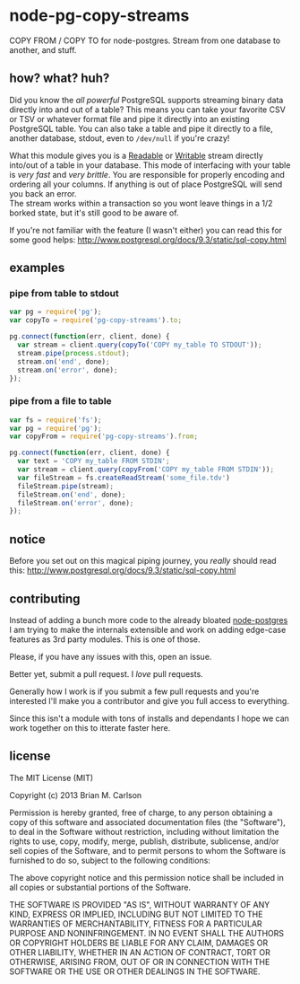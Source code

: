 node-pg-copy-streams
====================

COPY FROM / COPY TO for node-postgres.  Stream from one database to another, and stuff.

## how? what? huh?

Did you know the _all powerful_ PostgreSQL supports streaming binary data directly into and out of a table?
This means you can take your favorite CSV or TSV or whatever format file and pipe it directly into an existing PostgreSQL table.
You can also take a table and pipe it directly to a file, another database, stdout, even to `/dev/null` if you're crazy!

What this module gives you is a [Readable](http://nodejs.org/api/stream.html#stream_class_stream_readable) or [Writable](http://nodejs.org/api/stream.html#stream_class_stream_writable) stream directly into/out of a table in your database.
This mode of interfacing with your table is _very fast_ and _very brittle_.  You are responsible for properly encoding and ordering all your columns. If anything is out of place PostgreSQL will send you back an error.  
The stream works within a transaction so you wont leave things in a 1/2 borked state, but it's still good to be aware of.

If you're not familiar with the feature (I wasn't either) you can read this for some good helps: http://www.postgresql.org/docs/9.3/static/sql-copy.html

## examples

### pipe from table to stdout

```js
var pg = require('pg');
var copyTo = require('pg-copy-streams').to;

pg.connect(function(err, client, done) {
  var stream = client.query(copyTo('COPY my_table TO STDOUT'));
  stream.pipe(process.stdout);
  stream.on('end', done);
  stream.on('error', done);
});
```

### pipe from a file to table

```js
var fs = require('fs');
var pg = require('pg');
var copyFrom = require('pg-copy-streams').from;

pg.connect(function(err, client, done) {
  var text = 'COPY my_table FROM STDIN';
  var stream = client.query(copyFrom('COPY my_table FROM STDIN'));
  var fileStream = fs.createReadStream('some_file.tdv')
  fileStream.pipe(stream);
  fileStream.on('end', done);
  fileStream.on('error', done);
});
```

## notice

Before you set out on this magical piping journey, you _really_ should read this: http://www.postgresql.org/docs/9.3/static/sql-copy.html

## contributing 

Instead of adding a bunch more code to the already bloated [node-postgres](https://github.com/brianc/node-postgres) I am trying to make the internals extensible and work on adding edge-case features as 3rd party modules.
This is one of those.

Please, if you have any issues with this, open an issue.

Better yet, submit a pull request.  I _love_ pull requests.

Generally how I work is if you submit a few pull requests and you're interested I'll make you a contributor and give you full access to everything.

Since this isn't a module with tons of installs and dependants I hope we can work together on this to itterate faster here.

## license

The MIT License (MIT)

Copyright (c) 2013 Brian M. Carlson

Permission is hereby granted, free of charge, to any person obtaining a copy
of this software and associated documentation files (the "Software"), to deal
in the Software without restriction, including without limitation the rights
to use, copy, modify, merge, publish, distribute, sublicense, and/or sell
copies of the Software, and to permit persons to whom the Software is
furnished to do so, subject to the following conditions:

The above copyright notice and this permission notice shall be included in
all copies or substantial portions of the Software.

THE SOFTWARE IS PROVIDED "AS IS", WITHOUT WARRANTY OF ANY KIND, EXPRESS OR
IMPLIED, INCLUDING BUT NOT LIMITED TO THE WARRANTIES OF MERCHANTABILITY,
FITNESS FOR A PARTICULAR PURPOSE AND NONINFRINGEMENT. IN NO EVENT SHALL THE
AUTHORS OR COPYRIGHT HOLDERS BE LIABLE FOR ANY CLAIM, DAMAGES OR OTHER
LIABILITY, WHETHER IN AN ACTION OF CONTRACT, TORT OR OTHERWISE, ARISING FROM,
OUT OF OR IN CONNECTION WITH THE SOFTWARE OR THE USE OR OTHER DEALINGS IN
THE SOFTWARE.
